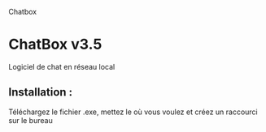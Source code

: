Chatbox 
# ChatBox v3.5

Logiciel de chat en réseau local

## Installation :

Téléchargez le fichier .exe, mettez le où vous voulez et créez un raccourci sur le bureau

